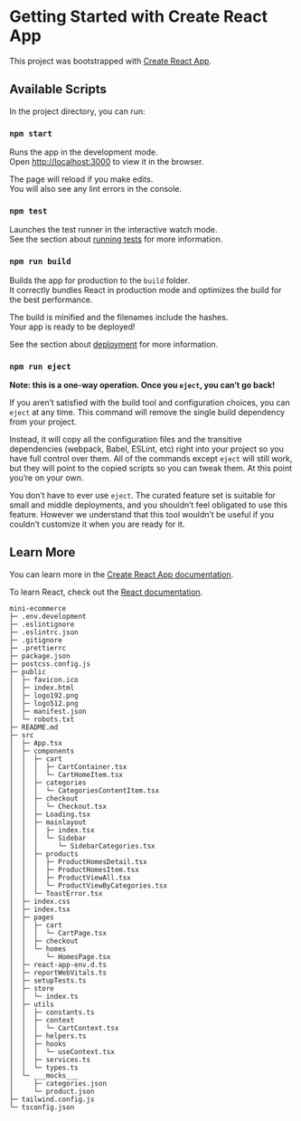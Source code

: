 # Getting Started with Create React App

This project was bootstrapped with [Create React App](https://github.com/facebook/create-react-app).

## Available Scripts

In the project directory, you can run:

### `npm start`

Runs the app in the development mode.\
Open [http://localhost:3000](http://localhost:3000) to view it in the browser.

The page will reload if you make edits.\
You will also see any lint errors in the console.

### `npm test`

Launches the test runner in the interactive watch mode.\
See the section about [running tests](https://facebook.github.io/create-react-app/docs/running-tests) for more information.

### `npm run build`

Builds the app for production to the `build` folder.\
It correctly bundles React in production mode and optimizes the build for the best performance.

The build is minified and the filenames include the hashes.\
Your app is ready to be deployed!

See the section about [deployment](https://facebook.github.io/create-react-app/docs/deployment) for more information.

### `npm run eject`

**Note: this is a one-way operation. Once you `eject`, you can’t go back!**

If you aren’t satisfied with the build tool and configuration choices, you can `eject` at any time. This command will remove the single build dependency from your project.

Instead, it will copy all the configuration files and the transitive dependencies (webpack, Babel, ESLint, etc) right into your project so you have full control over them. All of the commands except `eject` will still work, but they will point to the copied scripts so you can tweak them. At this point you’re on your own.

You don’t have to ever use `eject`. The curated feature set is suitable for small and middle deployments, and you shouldn’t feel obligated to use this feature. However we understand that this tool wouldn’t be useful if you couldn’t customize it when you are ready for it.

## Learn More

You can learn more in the [Create React App documentation](https://facebook.github.io/create-react-app/docs/getting-started).

To learn React, check out the [React documentation](https://reactjs.org/).

```
mini-ecommerce
├─ .env.development
├─ .eslintignore
├─ .eslintrc.json
├─ .gitignore
├─ .prettierrc
├─ package.json
├─ postcss.config.js
├─ public
│  ├─ favicon.ico
│  ├─ index.html
│  ├─ logo192.png
│  ├─ logo512.png
│  ├─ manifest.json
│  └─ robots.txt
├─ README.md
├─ src
│  ├─ App.tsx
│  ├─ components
│  │  ├─ cart
│  │  │  ├─ CartContainer.tsx
│  │  │  └─ CartHomeItem.tsx
│  │  ├─ categories
│  │  │  └─ CategoriesContentItem.tsx
│  │  ├─ checkout
│  │  │  └─ Checkout.tsx
│  │  ├─ Loading.tsx
│  │  ├─ mainlayout
│  │  │  ├─ index.tsx
│  │  │  └─ Sidebar
│  │  │     └─ SidebarCategories.tsx
│  │  ├─ products
│  │  │  ├─ ProductHomesDetail.tsx
│  │  │  ├─ ProductHomesItem.tsx
│  │  │  ├─ ProductViewAll.tsx
│  │  │  └─ ProductViewByCategories.tsx
│  │  └─ ToastError.tsx
│  ├─ index.css
│  ├─ index.tsx
│  ├─ pages
│  │  ├─ cart
│  │  │  └─ CartPage.tsx
│  │  ├─ checkout
│  │  └─ homes
│  │     └─ HomesPage.tsx
│  ├─ react-app-env.d.ts
│  ├─ reportWebVitals.ts
│  ├─ setupTests.ts
│  ├─ store
│  │  └─ index.ts
│  ├─ utils
│  │  ├─ constants.ts
│  │  ├─ context
│  │  │  └─ CartContext.tsx
│  │  ├─ helpers.ts
│  │  ├─ hooks
│  │  │  └─ useContext.tsx
│  │  ├─ services.ts
│  │  └─ types.ts
│  └─ ___mocks___
│     ├─ categories.json
│     └─ product.json
├─ tailwind.config.js
└─ tsconfig.json

```
